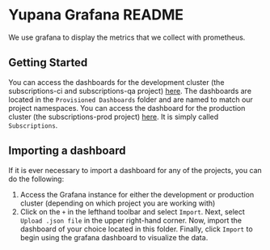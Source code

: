 # Yupana Grafana README
We use grafana to display the metrics that we collect with prometheus.

## Getting Started

You can access the dashboards for the development cluster (the subscriptions-ci and subscriptions-qa project) [here](https://metrics-mnm-ci.5a9f.insights-dev.openshiftapps.com/). The dashboards are located in the `Provisioned Dashboards` folder and are named to match our project namespaces. You can access the dashboard for the production cluster (the subscriptions-prod project) [here](https://metrics.1b13.insights.openshiftapps.com/). It is simply called `Subscriptions`.

## Importing a dashboard

If it is ever necessary to import a dashboard for any of the projects, you can do the following:

1. Access the Grafana instance for either the development or production cluster (depending on which project you are working with)
2. Click on the `+` in the lefthand toolbar and select `Import`. Next, select `Upload .json file` in the upper right-hand corner. Now, import the dashboard of your choice located in this folder. Finally, click `Import` to begin using the grafana dashboard to visualize the data.
